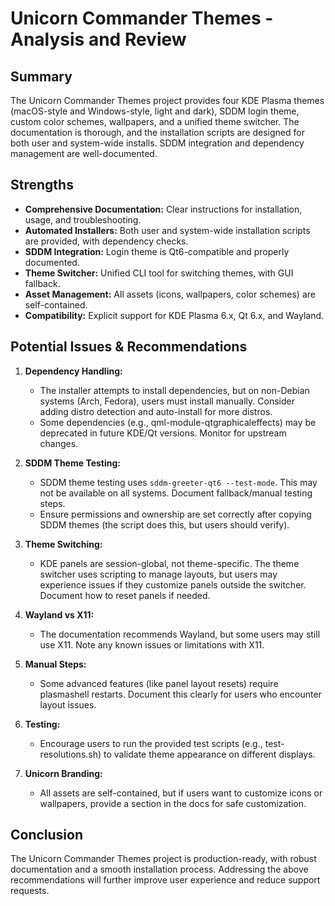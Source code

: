 # Unicorn Commander Themes - Analysis and Review

## Summary
The Unicorn Commander Themes project provides four KDE Plasma themes (macOS-style and Windows-style, light and dark), SDDM login theme, custom color schemes, wallpapers, and a unified theme switcher. The documentation is thorough, and the installation scripts are designed for both user and system-wide installs. SDDM integration and dependency management are well-documented.

## Strengths
- **Comprehensive Documentation:** Clear instructions for installation, usage, and troubleshooting.
- **Automated Installers:** Both user and system-wide installation scripts are provided, with dependency checks.
- **SDDM Integration:** Login theme is Qt6-compatible and properly documented.
- **Theme Switcher:** Unified CLI tool for switching themes, with GUI fallback.
- **Asset Management:** All assets (icons, wallpapers, color schemes) are self-contained.
- **Compatibility:** Explicit support for KDE Plasma 6.x, Qt 6.x, and Wayland.

## Potential Issues & Recommendations
1. **Dependency Handling:**
   - The installer attempts to install dependencies, but on non-Debian systems (Arch, Fedora), users must install manually. Consider adding distro detection and auto-install for more distros.
   - Some dependencies (e.g., qml-module-qtgraphicaleffects) may be deprecated in future KDE/Qt versions. Monitor for upstream changes.

2. **SDDM Theme Testing:**
   - SDDM theme testing uses `sddm-greeter-qt6 --test-mode`. This may not be available on all systems. Document fallback/manual testing steps.
   - Ensure permissions and ownership are set correctly after copying SDDM themes (the script does this, but users should verify).

3. **Theme Switching:**
   - KDE panels are session-global, not theme-specific. The theme switcher uses scripting to manage layouts, but users may experience issues if they customize panels outside the switcher. Document how to reset panels if needed.

4. **Wayland vs X11:**
   - The documentation recommends Wayland, but some users may still use X11. Note any known issues or limitations with X11.

5. **Manual Steps:**
   - Some advanced features (like panel layout resets) require plasmashell restarts. Document this clearly for users who encounter layout issues.

6. **Testing:**
   - Encourage users to run the provided test scripts (e.g., test-resolutions.sh) to validate theme appearance on different displays.

7. **Unicorn Branding:**
   - All assets are self-contained, but if users want to customize icons or wallpapers, provide a section in the docs for safe customization.

## Conclusion
The Unicorn Commander Themes project is production-ready, with robust documentation and a smooth installation process. Addressing the above recommendations will further improve user experience and reduce support requests.
